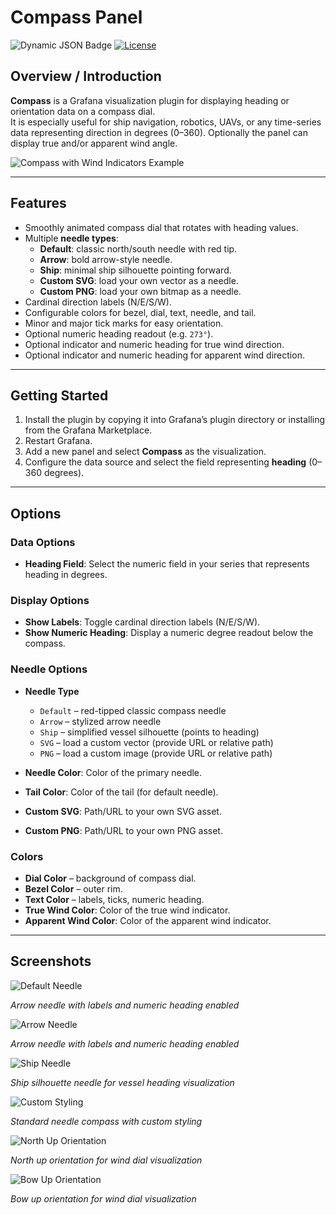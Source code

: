 # Compass Panel

![Dynamic JSON Badge](https://img.shields.io/badge/dynamic/json?logo=grafana&query=$.version&url=https://grafana.com/api/plugins/grafana-compass-panel&label=Marketplace&prefix=v&color=F47A20)
[![License](https://img.shields.io/github/license/OceanDataTools/grafana-compass-panel)](LICENSE)

## Overview / Introduction
**Compass** is a Grafana visualization plugin for displaying heading or orientation data on a compass dial.  
It is especially useful for ship navigation, robotics, UAVs, or any time-series data representing direction in degrees (0–360).
Optionally the panel can display true and/or apparent wind angle.

![Compass with Wind Indicators Example](https://raw.githubusercontent.com/OceanDataTools/grafana-compass-panel/main/src/screenshots/winddial-north-up.png)

---

## Features

- Smoothly animated compass dial that rotates with heading values.
- Multiple **needle types**:
  - **Default**: classic north/south needle with red tip.
  - **Arrow**: bold arrow-style needle.
  - **Ship**: minimal ship silhouette pointing forward.
  - **Custom SVG**: load your own vector as a needle.
  - **Custom PNG**: load your own bitmap as a needle.
- Cardinal direction labels (N/E/S/W).
- Configurable colors for bezel, dial, text, needle, and tail.
- Minor and major tick marks for easy orientation.
- Optional numeric heading readout (e.g. `273°`).
- Optional indicator and numeric heading for true wind direction.
- Optional indicator and numeric heading for apparent wind direction.

---

## Getting Started

1. Install the plugin by copying it into Grafana’s plugin directory or installing from the Grafana Marketplace.
2. Restart Grafana.
3. Add a new panel and select **Compass** as the visualization.
4. Configure the data source and select the field representing **heading** (0–360 degrees).

---

## Options

### Data Options
- **Heading Field**: Select the numeric field in your series that represents heading in degrees.

### Display Options
- **Show Labels**: Toggle cardinal direction labels (N/E/S/W).
- **Show Numeric Heading**: Display a numeric degree readout below the compass.

### Needle Options
- **Needle Type**  
  - `Default` – red-tipped classic compass needle  
  - `Arrow` – stylized arrow needle  
  - `Ship` – simplified vessel silhouette (points to heading)  
  - `SVG` – load a custom vector (provide URL or relative path)  
  - `PNG` – load a custom image (provide URL or relative path)

- **Needle Color**: Color of the primary needle.  
- **Tail Color**: Color of the tail (for default needle).  
- **Custom SVG**: Path/URL to your own SVG asset.  
- **Custom PNG**: Path/URL to your own PNG asset.  

### Colors
- **Dial Color** – background of compass dial.  
- **Bezel Color** – outer rim.  
- **Text Color** – labels, ticks, numeric heading.
- **True Wind Color**: Color of the true wind indicator.  
- **Apparent Wind Color**: Color of the apparent wind indicator.  


---

## Screenshots
![Default Needle](https://raw.githubusercontent.com/OceanDataTools/grafana-compass-panel/main/src/screenshots/compass-with-needle.png)

*Arrow needle with labels and numeric heading enabled*

![Arrow Needle](https://raw.githubusercontent.com/OceanDataTools/grafana-compass-panel/main/src/screenshots/compass-with-arrow.png)

*Arrow needle with labels and numeric heading enabled*

![Ship Needle](https://raw.githubusercontent.com/OceanDataTools/grafana-compass-panel/main/src/screenshots/compass-with-ship-profile.png)

*Ship silhouette needle for vessel heading visualization*

![Custom Styling](https://raw.githubusercontent.com/OceanDataTools/grafana-compass-panel/main/src/screenshots/compass-with-custom-styling.png)

*Standard needle compass with custom styling*

![North Up Orientation](https://raw.githubusercontent.com/OceanDataTools/grafana-compass-panel/main/src/screenshots/winddial-north-up.png)

*North up orientation for wind dial visualization*

![Bow Up Orientation](https://raw.githubusercontent.com/OceanDataTools/grafana-compass-panel/main/src/screenshots/winddial-bow-up.png)

*Bow up orientation for wind dial visualization*
